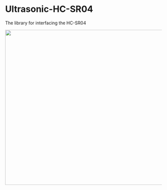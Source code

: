 <h1>Ultrasonic-HC-SR04 </h1>

The library for interfacing the HC-SR04
<p align="center">
<img width="600" height="500" src="https://raw.githubusercontent.com/Prabhuelectro/Ultrasonic-HC-SR04/master/image/HC-SR04%20Ultrasonic%20Range%20Measurement%20Module.jpg">
</p>
